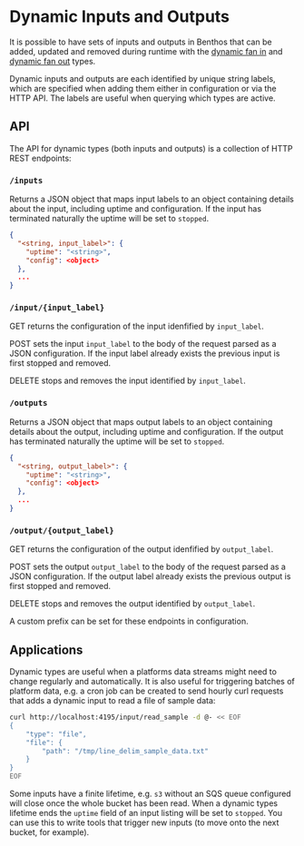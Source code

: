 Dynamic Inputs and Outputs
==========================

It is possible to have sets of inputs and outputs in Benthos that can be added,
updated and removed during runtime with the [dynamic fan in][dynamic_inputs] and
[dynamic fan out][dynamic_outputs] types.

Dynamic inputs and outputs are each identified by unique string labels, which
are specified when adding them either in configuration or via the HTTP API. The
labels are useful when querying which types are active.

## API

The API for dynamic types (both inputs and outputs) is a collection of HTTP REST
endpoints:

### `/inputs`

Returns a JSON object that maps input labels to an object containing details
about the input, including uptime and configuration. If the input has terminated
naturally the uptime will be set to `stopped`.

``` json
{
  "<string, input_label>": {
    "uptime": "<string>",
    "config": <object>
  },
  ...
}
```

### `/input/{input_label}`

GET returns the configuration of the input idenfified by `input_label`.

POST sets the input `input_label` to the body of the request parsed as a JSON
configuration. If the input label already exists the previous input is first
stopped and removed.

DELETE stops and removes the input identified by `input_label`.

### `/outputs`

Returns a JSON object that maps output labels to an object containing details
about the output, including uptime and configuration. If the output has
terminated naturally the uptime will be set to `stopped`.

``` json
{
  "<string, output_label>": {
    "uptime": "<string>",
    "config": <object>
  },
  ...
}
```

### `/output/{output_label}`

GET returns the configuration of the output idenfified by `output_label`.

POST sets the output `output_label` to the body of the request parsed as a JSON
configuration. If the output label already exists the previous output is first
stopped and removed.

DELETE stops and removes the output identified by `output_label`.

A custom prefix can be set for these endpoints in configuration.

## Applications

Dynamic types are useful when a platforms data streams might need to change
regularly and automatically. It is also useful for triggering batches of
platform data, e.g. a cron job can be created to send hourly curl requests that
adds a dynamic input to read a file of sample data:

``` sh
curl http://localhost:4195/input/read_sample -d @- << EOF
{
	"type": "file",
	"file": {
		"path": "/tmp/line_delim_sample_data.txt"
	}
}
EOF
```

Some inputs have a finite lifetime, e.g. `s3` without an SQS queue configured
will close once the whole bucket has been read. When a dynamic types lifetime
ends the `uptime` field of an input listing will be set to `stopped`. You can
use this to write tools that trigger new inputs (to move onto the next bucket,
for example).

[dynamic_inputs]: ./inputs/README.md#dynamic
[dynamic_outputs]: ./outputs/README.md#dynamic
